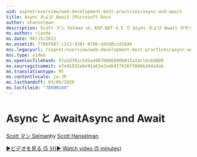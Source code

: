 ```yaml
---
uid: aspnet/overview/web-development-best-practices/async-and-await
title: Async および Await |Microsoft Docs
author: shanselman
description: Scott マン Selman は、ASP.NET 4.5 で Async および Await のサポートを使用する方法を示しています。
ms.author: riande
ms.date: 08/15/2012
ms.assetid: 776bf687-c2c2-438f-8796-a93d0ccd164b
msc.legacyurl: /aspnet/overview/web-development-best-practices/async-and-await
msc.type: video
ms.openlocfilehash: 97a1d761c545a4087b006890b031a14c14c6d886
ms.sourcegitcommit: e7e91932a6e91a63e2e46417626f39d6b244a3ab
ms.translationtype: MT
ms.contentlocale: ja-JP
ms.lasthandoff: 03/06/2020
ms.locfileid: "78500140"
---
```

# <a name="async-and-await"></a><span data-ttu-id="b649d-103">Async と Await</span><span class="sxs-lookup"><span data-stu-id="b649d-103">Async and Await</span></span>

<span data-ttu-id="b649d-104">[Scott マン Selman](https://github.com/shanselman)</span><span class="sxs-lookup"><span data-stu-id="b649d-104">by [Scott Hanselman](https://github.com/shanselman)</span></span>

[<span data-ttu-id="b649d-105">&#9654;ビデオを見る (5 分)</span><span class="sxs-lookup"><span data-stu-id="b649d-105">&#9654; Watch video (5 minutes)</span></span>](https://channel9.msdn.com/Blogs/ASP-NET-Site-Videos/async-and-await)
